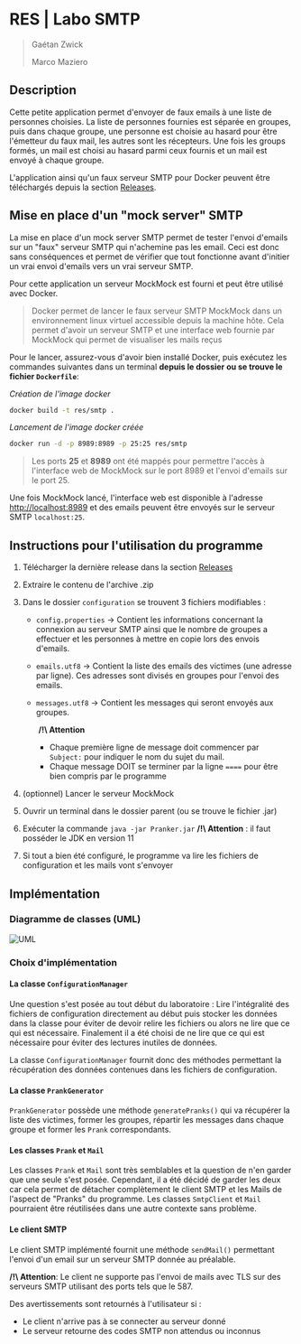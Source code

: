 # RES | Labo SMTP

> Gaétan Zwick
>
> Marco Maziero

## Description

Cette petite application permet d'envoyer de faux emails à une liste de personnes choisies. La liste de personnes fournies est séparée en groupes, puis dans chaque groupe, une personne est choisie au hasard pour être l'émetteur du faux mail, les autres sont les récepteurs. Une fois les groups formés, un mail est choisi au hasard parmi ceux fournis et un mail est envoyé à chaque groupe.

L'application ainsi qu'un faux serveur SMTP pour Docker peuvent être téléchargés depuis la section [Releases](https://github.com/Ga-3tan/Teaching-HEIGVD-RES-2021-Labo-SMTP/releases).

## Mise en place d'un "mock server" SMTP

La mise en place d'un mock server SMTP permet de tester l'envoi d'emails sur un "faux" serveur SMTP qui n'achemine pas les email. Ceci est donc sans conséquences et permet de vérifier que tout fonctionne avant d'initier un vrai envoi d'emails vers un vrai serveur SMTP.

Pour cette application un serveur MockMock est fourni et peut être utilisé avec Docker.

> Docker permet de lancer le faux serveur SMTP MockMock dans un environnement linux virtuel accessible depuis la machine hôte. Cela permet d'avoir un serveur SMTP et une interface web fournie par MockMock qui permet de visualiser les mails reçus

Pour le lancer, assurez-vous d'avoir bien installé Docker, puis exécutez les commandes suivantes dans un terminal **depuis le dossier ou se trouve le fichier `Dockerfile`**:

*Création de l'image docker*

```sh
docker build -t res/smtp .
```

*Lancement de l'image docker créée*

```sh
docker run -d -p 8989:8989 -p 25:25 res/smtp
```

> Les ports **25** et **8989** ont été mappés pour permettre l'accès à l'interface web de MockMock sur le port 8989 et l'envoi d'emails sur le port 25.

Une fois MockMock lancé, l'interface web est disponible à l'adresse [http://localhost:8989](http://localhost:8989) et des emails peuvent être envoyés sur le serveur SMTP `localhost:25`.

## Instructions pour l'utilisation du programme

1. Télécharger la dernière release dans la section [Releases](https://github.com/Ga-3tan/Teaching-HEIGVD-RES-2021-Labo-SMTP/releases)

2. Extraire le contenu de l'archive .zip

3. Dans le dossier `configuration` se trouvent 3 fichiers modifiables :

   - `config.properties` -> Contient les informations concernant la connexion au serveur SMTP ainsi que le nombre de groupes a effectuer et les personnes à mettre en copie lors des envois d'emails.

   - `emails.utf8` -> Contient la liste des emails des victimes (une adresse par ligne). Ces adresses sont divisés en groupes pour l'envoi des emails.

   - `messages.utf8` -> Contient les messages qui seront envoyés aux groupes. 

     ​	**/!\ Attention**

     - Chaque première ligne de message doit commencer par `Subject:` pour indiquer le nom du sujet du mail.
     - Chaque message DOIT se terminer par la ligne `====` pour être bien compris par le programme

4. (optionnel) Lancer le serveur MockMock

5. Ouvrir un terminal dans le dossier parent (ou se trouve le fichier .jar)

6. Exécuter la commande `java -jar Pranker.jar`  **/!\ Attention** : il faut posséder le JDK en version 11

7. Si tout a bien été configuré, le programme va lire les fichiers de configuration et les mails vont s'envoyer

## Implémentation

### Diagramme de classes (UML)
![UML](https://github.com/Ga-3tan/Teaching-HEIGVD-RES-2021-Labo-SMTP/blob/main/uml/UML.png)

### Choix d'implémentation

#### La classe `ConfigurationManager`

Une question s'est posée au tout début du laboratoire : Lire l'intégralité des fichiers de configuration directement au début puis stocker les données dans la classe pour éviter de devoir relire les fichiers ou alors ne lire que ce qui est nécessaire. Finalement il a été choisi de ne lire que ce qui est nécessaire pour éviter des lectures inutiles de données.

La classe `ConfigurationManager` fournit donc des méthodes permettant la récupération des données contenues dans les fichiers de configuration.

#### La classe `PrankGenerator`

`PrankGenerator` possède une méthode `generatePranks()` qui va récupérer la liste des victimes, former les groupes, répartir les messages dans chaque groupe et former les `Prank` correspondants.

#### Les classes `Prank` et `Mail`

Les classes `Prank` et `Mail` sont très semblables et la question de n'en garder que une seule s'est posée. Cependant, il a été décidé de garder les deux car cela permet de détacher complètement le client SMTP et les Mails de l'aspect de "Pranks" du programme. Les classes `SmtpClient` et `Mail` pourraient être réutilisées dans une autre contexte sans problème.

#### Le client SMTP

Le client SMTP implémenté fournit une méthode `sendMail()` permettant l'envoi d'un email sur un serveur SMTP donnée au préalable.

**/!\ Attention**: Le client ne supporte pas l'envoi de mails avec TLS sur des serveurs SMTP utilisant des ports tels que le 587.

Des avertissements sont retournés à l'utilisateur si :

- Le client n'arrive pas à se connecter au serveur donné
- Le serveur retourne des codes SMTP non attendus ou inconnus

